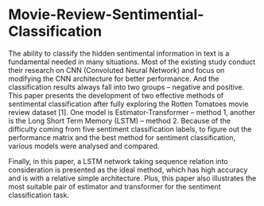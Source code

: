 # Movie-Review-Sentimential-Classification

The ability to classify the hidden sentimental information in text is a fundamental needed in many situations. Most of the existing study conduct their research on CNN (Convoluted Neural Network) and focus on modifying the CNN architecture for better performance. And the classification results always fall into two groups – negative and positive. This paper presents the development of two effective methods of sentimental classification after fully exploring the Rotten Tomatoes movie review dataset [1]. One model is Estimator-Transformer – method 1, another is the Long Short Term Memory (LSTM) – method 2. Because of the difficulty coming from five sentiment classification labels, to figure out the performance matrix and the best method for sentiment classification, various models were analysed and compared.

Finally, in this paper, a LSTM network taking sequence relation into consideration is presented as the ideal method, which has high accuracy and is with a relative simple architecture. Plus, this paper also illustrates the most suitable pair of estimator and transformer for the sentiment classification task.

